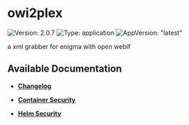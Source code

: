 # owi2plex

![Version: 2.0.7](https://img.shields.io/badge/Version-2.0.7-informational?style=flat-square) ![Type: application](https://img.shields.io/badge/Type-application-informational?style=flat-square) ![AppVersion: "latest"](https://img.shields.io/badge/AppVersion-"latest"-informational?style=flat-square)

a xml grabber for enigma with open webif

## Available Documentation

- [**Changelog**](CHANGELOG)

- [**Container Security**](container-security)

- [**Helm Security**](helm-security)

